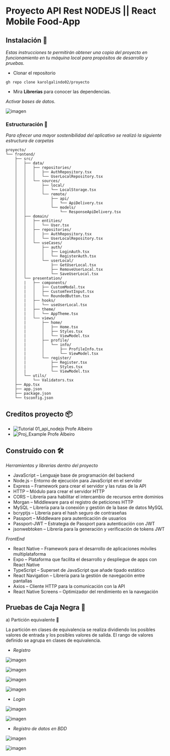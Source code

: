 
# Proyecto API Rest NODEJS || React Mobile Food-App


## Instalación 🚀

_Estas instrucciones te permitirán obtener una copia del proyecto en funcionamiento en tu máquina local para propósitos de desarrollo y pruebas._
* Clonar el repositorio
```
gh repo clone karolgalindo02/proyecto
```
* Mira **Librerías** para conocer las dependencias.

_Activar bases de datos._

![imagen](https://github.com/karolgalindo02/coches-flask/assets/122057880/9609bac2-a0f8-4bc7-bc31-f12c8c2bae8a)


### Estructuración 🔧

_Para ofrecer una mayor sostenibilidad del aplicativo se realizó la siguiente estructura de carpetas_

```
proyecto/
└── frontend/
    ├── src/
    │   ├── data/
    │   │   ├── repositories/
    │   │   │   ├── AuthRepository.tsx
    │   │   │   └── UserLocalRepository.tsx
    │   │   └── sources/
    │   │       ├── local/
    │   │       │   └── LocalStorage.tsx
    │   │       └── remote/
    │   │           ├── api/
    │   │           │   └── ApiDelivery.tsx
    │   │           └── models/
    │   │               └── ResponseApiDelivery.tsx
    │   ├── domain/
    │   │   ├── entities/
    │   │   │   └── User.tsx
    │   │   ├── repositories/
    │   │   │   ├── AuthRepository.tsx
    │   │   │   └── UserLocalRepository.tsx
    │   │   └── useCases/
    │   │       ├── auth/
    │   │       │   ├── LoginAuth.tsx
    │   │       │   └── RegisterAuth.tsx
    │   │       └── userLocal/
    │   │           ├── GetUserLocal.tsx
    │   │           ├── RemoveUserLocal.tsx
    │   │           └── SaveUserLocal.tsx
    │   └── presentation/
    │   |   ├── components/
    │   |   │   ├── CustomModal.tsx
    │   |   │   ├── CustomTextInput.tsx
    │   |   │   └── RoundedButton.tsx
    │   |   ├── hooks/
    │   |   │   └── useUserLocal.tsx
    │   |   ├── theme/
    │   |   │   └── AppTheme.tsx
    │   |   └── views/
    │   |       ├── home/
    │   |       │   ├── Home.tsx
    │   |       │   ├── Styles.tsx
    │   |       │   └── ViewModel.tsx
    │   |       ├── profile/
    │   |       │   └── info/
    │   |       │       ├── ProfileInfo.tsx
    │   |       │       └── ViewModel.tsx
    │   |       └── register/
    │   |           ├── Register.tsx
    │   |           ├── Styles.tsx
    │   |           └── ViewModel.tsx
    │   └── utils/
    │       └── Validators.tsx
    ├── App.tsx
    ├── app.json
    ├── package.json
    └── tsconfig.json

```

## Creditos proyecto 📦

* ![Tutorial 01_api_nodejs Profe Albeiro]([https://github.com/ProfeAlbeiro/04_software_backend/blob/main/js/01_api_nodejs.txt])
* ![Proj_Example Profe Albeiro]([https://github.com/ProfeAlbeiro/prj_example/tree/main])

## Construido con 🛠️

_Herramientas y librerias dentro del proyecto_

* JavaScript – Lenguaje base de programación del backend
* Node.js – Entorno de ejecución para JavaScript en el servidor
* Express – Framework para crear el servidor y las rutas de la API
* HTTP – Módulo para crear el servidor HTTP
* CORS – Librería para habilitar el intercambio de recursos entre dominios
* Morgan – Middleware para el registro de peticiones HTTP
* MySQL – Librería para la conexión y gestión de la base de datos MySQL
* bcryptjs – Librería para el hash seguro de contraseñas
* Passport – Middleware para autenticación de usuarios
* Passport-JWT – Estrategia de Passport para autenticación con JWT
* jsonwebtoken – Librería para la generación y verificación de tokens JWT

_FrontEnd_

* React Native – Framework para el desarrollo de aplicaciones móviles multiplataforma
* Expo – Plataforma que facilita el desarrollo y despliegue de apps con React Native
* TypeScript – Superset de JavaScript que añade tipado estático
* React Navigation – Librería para la gestión de navegación entre pantallas
* Axios – Cliente HTTP para la comunicación con la API
* React Native Screens – Optimizador del rendimiento en la navegación


## Pruebas de Caja Negra 👾

a) Partición equivalente 📝

La partición en clases de equivalencia se realiza dividiendo los posibles valores de entrada y los posibles
valores de salida. El rango de valores definido se agrupa en clases de equivalencia.

* _Registro_

![imagen](https://github.com/karolgalindo02/proyecto/blob/frontend/pruebas/frontend/Datos%20Requeridos%20-%20FoodApp.png)

![imagen](https://github.com/karolgalindo02/proyecto/blob/frontend/pruebas/frontend/Datos%20Invalidos%20-%20FoodApp.png)

![imagen](https://github.com/karolgalindo02/proyecto/blob/frontend/pruebas/frontend/Datos%20V%C3%A1lidos%20-%20FoodApp.png)

![imagen](https://github.com/karolgalindo02/proyecto/blob/frontend/pruebas/frontend/Registro%20Exitoso%20-%20FoodApp.png)


* _Login_

![imagen](https://github.com/karolgalindo02/proyecto/blob/frontend/pruebas/frontend/Contrase%C3%B1a%20Invalida%20-%20FoodApp.png)

![imagen](https://github.com/karolgalindo02/proyecto/blob/frontend/pruebas/frontend/Login%20Exitoso%20-%20FoodApp.png)

* _Registro de datos en BDD_

![imagen](https://github.com/karolgalindo02/proyecto/blob/frontend/pruebas/frontend/Registro%20Conexi%C3%B3n.png)

![imagen](https://github.com/karolgalindo02/proyecto/blob/frontend/pruebas/frontend/Registro%20BDD.png)


